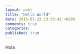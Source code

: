 ```yaml
---
layout: post
title: "Hello World"
date: 2015-07-22 13:50:42 +0200
comments: true
categories: 
published: true
---
```

Hola